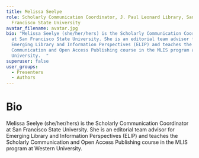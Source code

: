 ```yaml
---
title: Melissa Seelye
role: Scholarly Communication Coordinator, J. Paul Leonard Library, San
  Francisco State University
avatar_filename: avatar.jpg
bio: "Melissa Seelye (she/her/hers) is the Scholarly Communication Coordinator
  at San Francisco State University. She is an editorial team advisor for
  Emerging Library and Information Perspectives (ELIP) and teaches the Scholarly
  Communication and Open Access Publishing course in the MLIS program at Western
  University.  "
superuser: false
user_groups:
  - Presenters
  - Authors
---
```

# Bio
Melissa Seelye (she/her/hers) is the Scholarly Communication Coordinator at San Francisco State University. She is an editorial team advisor for Emerging Library and Information Perspectives (ELIP) and teaches the Scholarly Communication and Open Access Publishing course in the MLIS program at Western University.